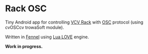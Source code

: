 # Rack OSC

Tiny Android app for controlling [VCV Rack] with [OSC] protocol (using cvOSCcv
trowaSoft module).

Written in [Fennel] using [Lua LOVE][LOVE] engine.

**Work in progress.**

[trowaSoft]: https://github.com/j4s0n-c/trowaSoft-VCV
[VCV Rack]: https://vcvrack.com/
[OSC]: http://opensoundcontrol.org/introduction-osc
[Fennel]: https://fennel-lang.org/
[LOVE]: https://love2d.org/
